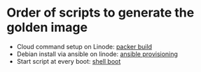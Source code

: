 # Order of scripts to generate the golden image

- Cloud command setup on Linode: [packer build](linode.pkr.hcl)
- Debian install via ansible on linode: [ansible provisioning](install-linode.yaml)
- Start script at every boot: [shell boot](start.sh)
